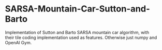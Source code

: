 # SARSA-Mountain-Car-Sutton-and-Barto
Implementation of Sutton and Barto SARSA mountain car algorithm, with their tile coding implementation used as features. Otherwise just numpy and OpenAI Gym.
